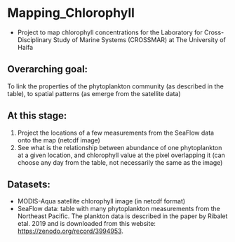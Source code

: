 # Mapping_Chlorophyll
 - Project to map chlorophyll concentrations for the Laboratory for Cross-Disciplinary Study of Marine Systems (CROSSMAR) at The University of Haifa

## Overarching goal:
To link the properties of the phytoplankton community (as described in the table), to spatial patterns (as emerge from the satellite data)

## At this stage:
1. Project the locations of a few measurements from the SeaFlow data onto the map (netcdf image)
2. See what is the relationship between abundance of one phytoplankton at a given location, and chlorophyll value at the pixel overlapping it (can choose any day from the table, not necessarily the same as the image)

## Datasets: 
- MODIS-Aqua satellite chlorophyll image (in netcdf format)
- SeaFlow data: table with many phytoplankton measurements from the Northeast Pacific. The plankton data is described in the paper by Ribalet etal. 2019 and is downloaded from this website:  https://zenodo.org/record/3994953.
